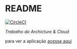 # README
[![CircleCI](https://circleci.com/gh/biodevs/app-cloud-next/tree/main.svg?style=svg)](https://circleci.com/gh/biodevs/app-cloud-next/tree/main)

*Trabalho de Archicture & Cloud*

para ver a aplicação [acesse aqui](https://app-cloud-next.herokuapp.com)
